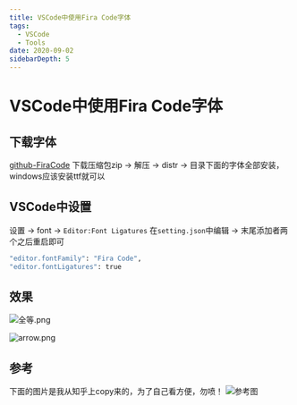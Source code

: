```yaml
---
title: VSCode中使用Fira Code字体
tags: 
  - VSCode
  - Tools
date: 2020-09-02
sidebarDepth: 5
---
```

# VSCode中使用Fira Code字体

## 下载字体
[github-FiraCode](https://github.com/tonsky/FiraCode)
下载压缩包zip -> 解压 -> distr -> 目录下面的字体全部安装，windows应该安装ttf就可以

## VSCode中设置
设置 -> font -> `Editor:Font Ligatures` 在`setting.json`中编辑 -> 末尾添加者两个之后重启即可
```bash
"editor.fontFamily": "Fira Code",
"editor.fontLigatures": true
```
## 效果
![全等.png](~@public/assets/images/tools/vscode/6.jpg)

![arrow.png](~@public/assets/images/tools/vscode/7.jpg)

## 参考
下面的图片是我从知乎上copy来的，为了自己看方便，勿喷！
![参考图](~@public/assets/images/tools/vscode/8.jpg)


